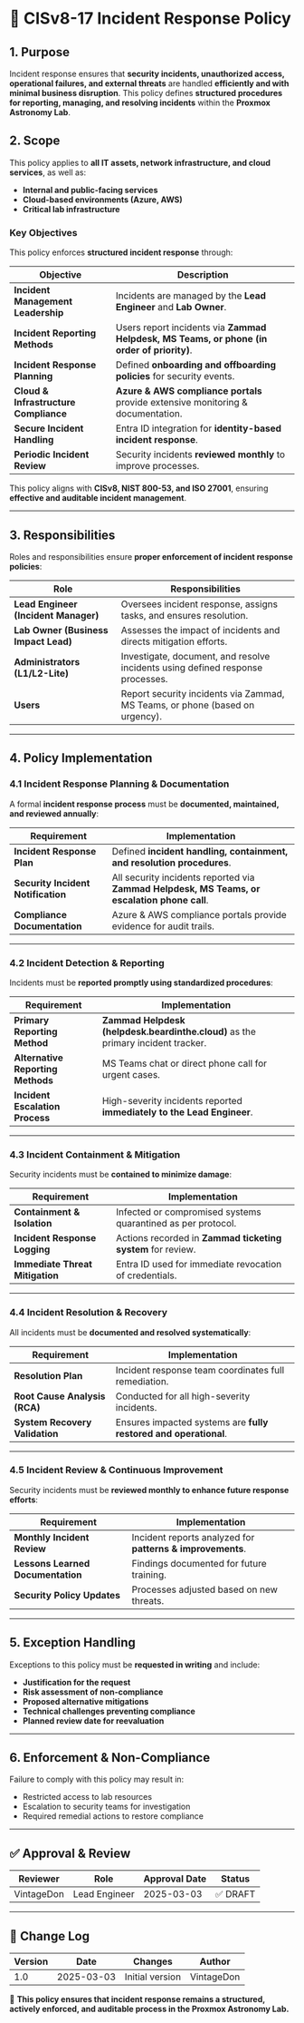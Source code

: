 <!-- ---
title: "CISv8-17 Incident Response Policy"
description: "Defines the incident response policy for the Proxmox Astronomy Lab, ensuring that security incidents are effectively identified, reported, and mitigated with minimal disruption to operations."
author: "VintageDon"
tags: ["CISv8", "Incident Response", "Security Policy", "Compliance", "Threat Management"]
category: "Compliance"
kb_type: "Policy Document"
version: "1.0"
status: "Draft"
last_updated: "2025-03-03"
---
 -->

# **📜 CISv8-17 Incident Response Policy**

## **1. Purpose**

Incident response ensures that **security incidents, unauthorized access, operational failures, and external threats** are handled **efficiently and with minimal business disruption**. This policy defines **structured procedures for reporting, managing, and resolving incidents** within the **Proxmox Astronomy Lab**.

## **2. Scope**

This policy applies to **all IT assets, network infrastructure, and cloud services**, as well as:

- **Internal and public-facing services**
- **Cloud-based environments (Azure, AWS)**
- **Critical lab infrastructure**

### **Key Objectives**

This policy enforces **structured incident response** through:

| **Objective** | **Description** |
|--------------|----------------|
| **Incident Management Leadership** | Incidents are managed by the **Lead Engineer** and **Lab Owner**. |
| **Incident Reporting Methods** | Users report incidents via **Zammad Helpdesk, MS Teams, or phone (in order of priority)**. |
| **Incident Response Planning** | Defined **onboarding and offboarding policies** for security events. |
| **Cloud & Infrastructure Compliance** | **Azure & AWS compliance portals** provide extensive monitoring & documentation. |
| **Secure Incident Handling** | Entra ID integration for **identity-based incident response**. |
| **Periodic Incident Review** | Security incidents **reviewed monthly** to improve processes. |

This policy aligns with **CISv8, NIST 800-53, and ISO 27001**, ensuring **effective and auditable incident management**.

---

## **3. Responsibilities**

Roles and responsibilities ensure **proper enforcement of incident response policies**:

| **Role** | **Responsibilities** |
|---------|----------------------|
| **Lead Engineer (Incident Manager)** | Oversees incident response, assigns tasks, and ensures resolution. |
| **Lab Owner (Business Impact Lead)** | Assesses the impact of incidents and directs mitigation efforts. |
| **Administrators (L1/L2-Lite)** | Investigate, document, and resolve incidents using defined response processes. |
| **Users** | Report security incidents via Zammad, MS Teams, or phone (based on urgency). |

---

## **4. Policy Implementation**

### **4.1 Incident Response Planning & Documentation**

A formal **incident response process** must be **documented, maintained, and reviewed annually**:

| **Requirement** | **Implementation** |
|--------------|------------------|
| **Incident Response Plan** | Defined **incident handling, containment, and resolution procedures**. |
| **Security Incident Notification** | All security incidents reported via **Zammad Helpdesk, MS Teams, or escalation phone call**. |
| **Compliance Documentation** | Azure & AWS compliance portals provide evidence for audit trails. |

---

### **4.2 Incident Detection & Reporting**

Incidents must be **reported promptly using standardized procedures**:

| **Requirement** | **Implementation** |
|--------------|------------------|
| **Primary Reporting Method** | **Zammad Helpdesk (helpdesk.beardinthe.cloud)** as the primary incident tracker. |
| **Alternative Reporting Methods** | MS Teams chat or direct phone call for urgent cases. |
| **Incident Escalation Process** | High-severity incidents reported **immediately to the Lead Engineer**. |

---

### **4.3 Incident Containment & Mitigation**

Security incidents must be **contained to minimize damage**:

| **Requirement** | **Implementation** |
|--------------|------------------|
| **Containment & Isolation** | Infected or compromised systems quarantined as per protocol. |
| **Incident Response Logging** | Actions recorded in **Zammad ticketing system** for review. |
| **Immediate Threat Mitigation** | Entra ID used for immediate revocation of credentials. |

---

### **4.4 Incident Resolution & Recovery**

All incidents must be **documented and resolved systematically**:

| **Requirement** | **Implementation** |
|--------------|------------------|
| **Resolution Plan** | Incident response team coordinates full remediation. |
| **Root Cause Analysis (RCA)** | Conducted for all high-severity incidents. |
| **System Recovery Validation** | Ensures impacted systems are **fully restored and operational**. |

---

### **4.5 Incident Review & Continuous Improvement**

Security incidents must be **reviewed monthly to enhance future response efforts**:

| **Requirement** | **Implementation** |
|--------------|------------------|
| **Monthly Incident Review** | Incident reports analyzed for **patterns & improvements**. |
| **Lessons Learned Documentation** | Findings documented for future training. |
| **Security Policy Updates** | Processes adjusted based on new threats. |

---

## **5. Exception Handling**

Exceptions to this policy must be **requested in writing** and include:

- **Justification for the request**
- **Risk assessment of non-compliance**
- **Proposed alternative mitigations**
- **Technical challenges preventing compliance**
- **Planned review date for reevaluation**

---

## **6. Enforcement & Non-Compliance**

Failure to comply with this policy may result in:

- Restricted access to lab resources
- Escalation to security teams for investigation
- Required remedial actions to restore compliance

---

## **✅ Approval & Review**  

| **Reviewer** | **Role** | **Approval Date** | **Status** |
|-------------|---------|------------------|------------|
| VintageDon | Lead Engineer | 2025-03-03 | ✅ DRAFT |  

---

## **📜 Change Log**  

| **Version** | **Date** | **Changes** | **Author** |
|------------|---------|-------------|------------|
| 1.0 | 2025-03-03 | Initial version | VintageDon |

🚀 **This policy ensures that incident response remains a structured, actively enforced, and auditable process in the Proxmox Astronomy Lab.**


